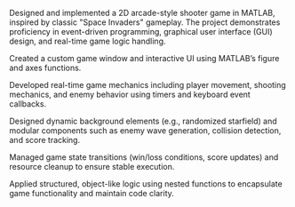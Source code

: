 Designed and implemented a 2D arcade-style shooter game in MATLAB, inspired by classic "Space Invaders" gameplay. The project demonstrates proficiency in event-driven programming, graphical user interface (GUI) design, and real-time game logic handling.

Created a custom game window and interactive UI using MATLAB’s figure and axes functions.

Developed real-time game mechanics including player movement, shooting mechanics, and enemy behavior using timers and keyboard event callbacks.

Designed dynamic background elements (e.g., randomized starfield) and modular components such as enemy wave generation, collision detection, and score tracking.

Managed game state transitions (win/loss conditions, score updates) and resource cleanup to ensure stable execution.

Applied structured, object-like logic using nested functions to encapsulate game functionality and maintain code clarity.
